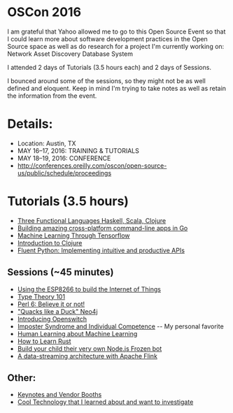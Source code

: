 # OSCon 2016

I am grateful that Yahoo allowed me to go to this Open Source Event so that I could learn more about software development practices in the Open Source space as well as do research for a project I'm currently working on:  Network Asset Discovery Database System

I attended 2 days of Tutorials (3.5 hours each) and 2 days of Sessions.

I bounced around some of the sessions, so they might not be as well defined and eloquent.  Keep in mind I'm trying to take notes as well as retain the information from the event.

# Details:
* Location:  Austin, TX
* MAY 16–17, 2016: TRAINING & TUTORIALS
* MAY 18–19, 2016: CONFERENCE
* http://conferences.oreilly.com/oscon/open-source-us/public/schedule/proceedings

# Tutorials (3.5 hours)
* [Three Functional Languages Haskell, Scala, Clojure](three-functional-languages-haskell-scala-clojure.md)
* [Building amazing cross-platform command-line apps in Go](building-cli-in-go.md)
* [Machine Learning Through Tensorflow](machine-learning-through-tensorflow.md)
* [Introduction to Clojure](introduction-to-clojure.md)
* [Fluent Python: Implementing intuitive and productive APIs](fluent-python.md)

## Sessions (~45 minutes)
* [Using the ESP8266 to build the Internet of Things](using-esp8266-to-build-iot.md)
* [Type Theory 101](type-theory-101.md)
* [Perl 6: Believe it or not!](perl-6.md)
* ["Quacks like a Duck" Neo4j](neo4j-quacks-like-a-duck.md)
* [Introducing Openswitch](introducing-openswitch.md)
* [Imposter Syndrome and Individual Competence](imposter-syndrome-and-individual-competence.md)  -- My personal favorite
* [Human Learning about Machine Learning](human-learning-about-machine-learning.md)
* [How to Learn Rust](how-to-learn-rust-lang.md)
* [Build your child their very own Node.js Frozen bot](build-your-own-nodejs-frozen-bot.md)
* [A data-streaming architecture with Apache Flink](apache-flink.md)

## Other:
* [Keynotes and Vendor Booths](keynotes-and-vendors.md)
* [Cool Technology that I learned about and want to investigate](tech-to-check.md)

